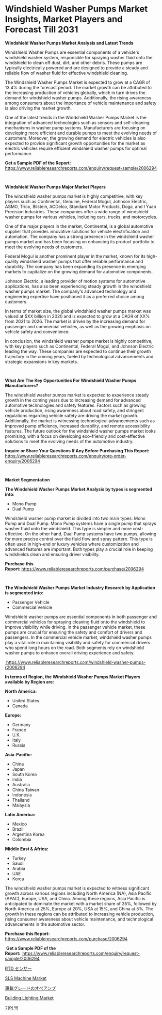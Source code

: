 <p><h1>Windshield Washer Pumps Market Insights, Market Players and Forecast Till 2031</h1></p><p><strong>Windshield Washer Pumps Market Analysis and Latest Trends</strong></p>
<p><p>Windshield Washer Pumps are essential components of a vehicle's windshield washer system, responsible for spraying washer fluid onto the windshield to clean off dust, dirt, and other debris. These pumps are typically electrically powered and are designed to provide a steady and reliable flow of washer fluid for effective windshield cleaning.</p><p>The Windshield Washer Pumps Market is expected to grow at a CAGR of 13.4% during the forecast period. The market growth can be attributed to the increasing production of vehicles globally, which in turn drives the demand for windshield washer pumps. Additionally, the rising awareness among consumers about the importance of vehicle maintenance and safety is also driving the market growth.</p><p>One of the latest trends in the Windshield Washer Pumps Market is the integration of advanced technologies such as sensors and self-cleaning mechanisms in washer pump systems. Manufacturers are focusing on developing more efficient and durable pumps to meet the evolving needs of customers. Moreover, the growing demand for electric vehicles is also expected to provide significant growth opportunities for the market as electric vehicles require efficient windshield washer pumps for optimal performance.</p></p>
<p><strong>Get a Sample PDF of the Report:&nbsp;</strong> <a href="https://www.reliableresearchreports.com/enquiry/request-sample/2006294">https://www.reliableresearchreports.com/enquiry/request-sample/2006294</a></p>
<p>&nbsp;</p>
<p><strong>Windshield Washer Pumps Major Market Players</strong></p>
<p><p>The windshield washer pumps market is highly competitive, with key players such as Continental, Genuine, Federal Mogul, Johnson Electric, ASMO, Trico, Bilstein, ACDelco, Standard Motor Products, Doga, and I Yuan Precision Industries. These companies offer a wide range of windshield washer pumps for various vehicles, including cars, trucks, and motorcycles.</p><p>One of the major players in the market, Continental, is a global automotive supplier that provides innovative solutions for vehicle electrification and automation. The company has a strong presence in the windshield washer pumps market and has been focusing on enhancing its product portfolio to meet the evolving needs of customers.</p><p>Federal Mogul is another prominent player in the market, known for its high-quality windshield washer pumps that offer reliable performance and durability. The company has been expanding its presence in emerging markets to capitalize on the growing demand for automotive components.</p><p>Johnson Electric, a leading provider of motion systems for automotive applications, has also been experiencing steady growth in the windshield washer pumps market. The company's advanced technology and engineering expertise have positioned it as a preferred choice among customers.</p><p>In terms of market size, the global windshield washer pumps market was valued at $XX billion in 2020 and is expected to grow at a CAGR of XX% from 2021 to 2026. The market is driven by the increasing demand for passenger and commercial vehicles, as well as the growing emphasis on vehicle safety and convenience.</p><p>In conclusion, the windshield washer pumps market is highly competitive, with key players such as Continental, Federal Mogul, and Johnson Electric leading the way. These companies are expected to continue their growth trajectory in the coming years, fueled by technological advancements and strategic expansions in key markets.</p></p>
<p>&nbsp;</p>
<p><strong>What Are The Key Opportunities For Windshield Washer Pumps Manufacturers?</strong></p>
<p><p>The windshield washer pumps market is expected to experience steady growth in the coming years due to increasing demand for advanced automotive technologies and safety features. Factors such as growing vehicle production, rising awareness about road safety, and stringent regulations regarding vehicle safety are driving the market growth. Additionally, the market is witnessing technological advancements such as improved pump efficiency, increased durability, and remote accessibility features. The future outlook for the windshield washer pumps market looks promising, with a focus on developing eco-friendly and cost-effective solutions to meet the evolving needs of the automotive industry.</p></p>
<p><strong>Inquire or Share Your Questions If Any Before Purchasing This Report:</strong> <a href="https://www.reliableresearchreports.com/enquiry/pre-order-enquiry/2006294">https://www.reliableresearchreports.com/enquiry/pre-order-enquiry/2006294</a></p>
<p>&nbsp;</p>
<p><strong>Market Segmentation</strong></p>
<p><strong>The Windshield Washer Pumps Market Analysis by types is segmented into:</strong></p>
<p><ul><li>Mono Pump</li><li>Dual Pump</li></ul></p>
<p><p>Windshield washer pump market is divided into two main types: Mono Pump and Dual Pump. Mono Pump systems have a single pump that sprays washer fluid onto the windshield. This type is simpler and more cost-effective. On the other hand, Dual Pump systems have two pumps, allowing for more precise control over the fluid flow and spray pattern. This type is often used in high-end or luxury vehicles where customization and advanced features are important. Both types play a crucial role in keeping windshields clean and ensuring driver visibility.</p></p>
<p><strong>Purchase this Report:&nbsp;</strong><a href="https://www.reliableresearchreports.com/purchase/2006294">https://www.reliableresearchreports.com/purchase/2006294</a></p>
<p>&nbsp;</p>
<p><strong>The Windshield Washer Pumps Market Industry Research by Application is segmented into:</strong></p>
<p><ul><li>Passenger Vehicle</li><li>Commercial Vehicle</li></ul></p>
<p><p>Windshield washer pumps are essential components in both passenger and commercial vehicles for spraying cleaning fluid onto the windshield to improve visibility while driving. In the passenger vehicle market, these pumps are crucial for ensuring the safety and comfort of drivers and passengers. In the commercial vehicle market, windshield washer pumps play a vital role in maintaining visibility and safety for commercial drivers who spend long hours on the road. Both segments rely on windshield washer pumps to enhance overall driving experience and safety.</p></p>
<p><a href="https://www.reliableresearchreports.com/windshield-washer-pumps-r2006294">&nbsp;https://www.reliableresearchreports.com/windshield-washer-pumps-r2006294</a></p>
<p><strong>In terms of Region, the Windshield Washer Pumps Market Players available by Region are:</strong></p>
<p>
    <p> <strong> North America: </strong>
        <ul>
            <li>United States</li>
            <li>Canada</li>
        </ul>
        </p> 
    <p> <strong> Europe: </strong>
        <ul>
            <li>Germany</li>
            <li>France</li>
            <li>U.K.</li>
            <li>Italy</li>
            <li>Russia</li>
        </ul>
        </p> 
    <p> <strong> Asia-Pacific: </strong>
        <ul>
            <li>China</li>
            <li>Japan</li>
            <li>South Korea</li>
            <li>India</li>
            <li>Australia</li>
            <li>China Taiwan</li>
            <li>Indonesia</li>
            <li>Thailand</li>
            <li>Malaysia</li>
        </ul>
        </p> 
    <p> <strong> Latin America: </strong>
        <ul>
            <li>Mexico</li>
            <li>Brazil</li>
            <li>Argentina Korea</li>
            <li>Colombia</li>
        </ul>
        </p> 
    <p> <strong> Middle East & Africa: </strong>
        <ul>
            <li>Turkey</li>
            <li>Saudi</li>
            <li>Arabia</li>
            <li>UAE</li>
            <li>Korea</li>
        </ul>
    </p>
    </p>
<p><p>The windshield washer pumps market is expected to witness significant growth across various regions including North America (NA), Asia Pacific (APAC), Europe, USA, and China. Among these regions, Asia Pacific is anticipated to dominate the market with a market share of 35%, followed by North America at 25%, Europe at 20%, USA at 15%, and China at 5%. The growth in these regions can be attributed to increasing vehicle production, rising consumer awareness about vehicle maintenance, and technological advancements in the automotive sector.</p></p>
<p><strong>Purchase this Report: </strong><a href="https://www.reliableresearchreports.com/purchase/2006294">https://www.reliableresearchreports.com/purchase/2006294</a></p>
<p>&nbsp;<strong>Get a Sample PDF of the Report:&nbsp;&nbsp;</strong><a href="https://www.reliableresearchreports.com/enquiry/request-sample/2006294">https://www.reliableresearchreports.com/enquiry/request-sample/2006294</a></p>
<p><strong></strong></p>
<p><p><a href="https://github.com/JessKilback/Market-Research-Report-List-1/blob/main/2239121158561.md">RTD センサー</a></p><p><a href="https://github.com/rakibtthstu9900/Market-Research-Report-List-1/blob/main/sls-machine-market.md">SLS Machine Market</a></p><p><a href="https://github.com/BoydYundt1/Market-Research-Report-List-1/blob/main/6429919158560.md">車載グレードのオペアンプ</a></p><p><a href="https://github.com/ernidarwin455/Market-Research-Report-List-1/blob/main/building-lighting-market.md">Building Lighting Market</a></p><p><a href="https://github.com/darrellockm3ytan895656/Market-Research-Report-List-2/blob/main/4715017170091.md">기어 백</a></p></p>